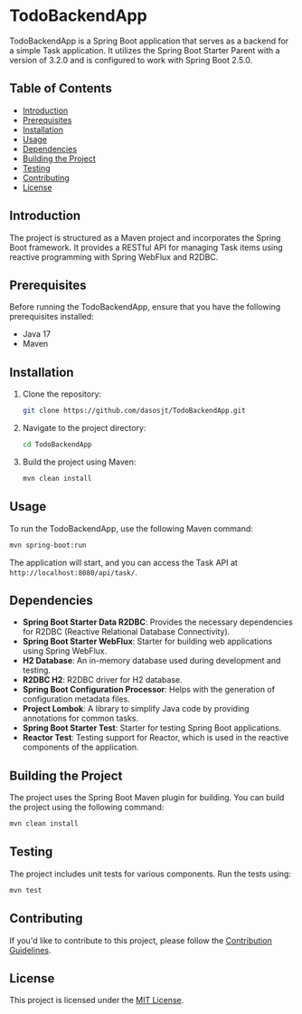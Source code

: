 # TodoBackendApp

TodoBackendApp is a Spring Boot application that serves as a backend for a simple Task application. It utilizes the Spring Boot Starter Parent with a version of 3.2.0 and is configured to work with Spring Boot 2.5.0.

## Table of Contents
- [Introduction](#introduction)
- [Prerequisites](#prerequisites)
- [Installation](#installation)
- [Usage](#usage)
- [Dependencies](#dependencies)
- [Building the Project](#building-the-project)
- [Testing](#testing)
- [Contributing](#contributing)
- [License](#license)

## Introduction

The project is structured as a Maven project and incorporates the Spring Boot framework. It provides a RESTful API for managing Task items using reactive programming with Spring WebFlux and R2DBC.

## Prerequisites

Before running the TodoBackendApp, ensure that you have the following prerequisites installed:

- Java 17
- Maven

## Installation

1. Clone the repository:

    ```bash
    git clone https://github.com/dasosjt/TodoBackendApp.git
    ```

2. Navigate to the project directory:

    ```bash
    cd TodoBackendApp
    ```

3. Build the project using Maven:

    ```bash
    mvn clean install
    ```

## Usage

To run the TodoBackendApp, use the following Maven command:

```bash
mvn spring-boot:run
```

The application will start, and you can access the Task API at `http://localhost:8080/api/task/`.

## Dependencies

- **Spring Boot Starter Data R2DBC**: Provides the necessary dependencies for R2DBC (Reactive Relational Database Connectivity).
- **Spring Boot Starter WebFlux**: Starter for building web applications using Spring WebFlux.
- **H2 Database**: An in-memory database used during development and testing.
- **R2DBC H2**: R2DBC driver for H2 database.
- **Spring Boot Configuration Processor**: Helps with the generation of configuration metadata files.
- **Project Lombok**: A library to simplify Java code by providing annotations for common tasks.
- **Spring Boot Starter Test**: Starter for testing Spring Boot applications.
- **Reactor Test**: Testing support for Reactor, which is used in the reactive components of the application.

## Building the Project

The project uses the Spring Boot Maven plugin for building. You can build the project using the following command:

```bash
mvn clean install
```

## Testing

The project includes unit tests for various components. Run the tests using:

```bash
mvn test
```

## Contributing

If you'd like to contribute to this project, please follow the [Contribution Guidelines](CONTRIBUTING.md).

## License

This project is licensed under the [MIT License](LICENSE).